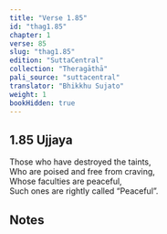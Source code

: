 ```yaml
---
title: "Verse 1.85"
id: "thag1.85"
chapter: 1
verse: 85
slug: "thag1.85"
edition: "SuttaCentral"
collection: "Theragāthā"
pali_source: "suttacentral"
translator: "Bhikkhu Sujato"
weight: 1
bookHidden: true
---
```


## 1.85 Ujjaya  

Those who have destroyed the taints,  
Who are poised and free from craving,  
Whose faculties are peaceful,  
Such ones are rightly called “Peaceful”.

## Notes